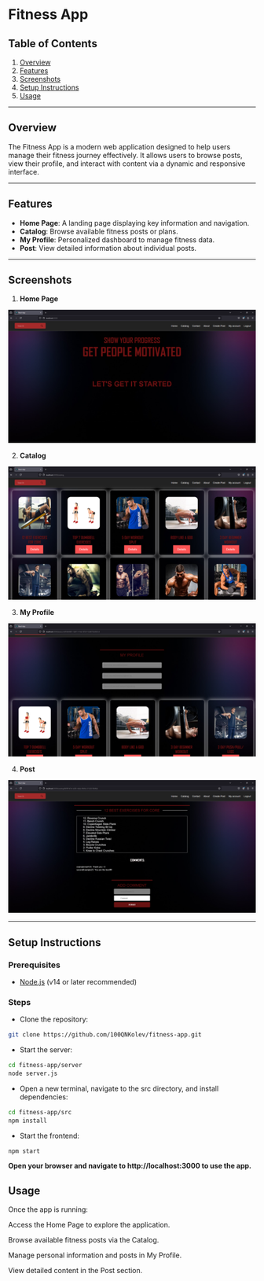 # Fitness App

## Table of Contents

1. [Overview](#overview)
2. [Features](#features)
3. [Screenshots](#screenshots)
4. [Setup Instructions](#setup-instructions)
5. [Usage](#usage)

---

## Overview

The Fitness App is a modern web application designed to help users manage their fitness journey effectively. It allows users to browse posts, view their profile, and interact with content via a dynamic and responsive interface.

---

## Features

- **Home Page**: A landing page displaying key information and navigation.
- **Catalog**: Browse available fitness posts or plans.
- **My Profile**: Personalized dashboard to manage fitness data.
- **Post**: View detailed information about individual posts.

---

## Screenshots

1. **Home Page**

![Home Page](screenshots/HomePage.png)

2. **Catalog**

![Catalog](screenshots/Catalog.png)

3. **My Profile**

![My Profile](screenshots/MyProfile.png)

4. **Post**

![Post](screenshots/Post.png)

---

## Setup Instructions

### Prerequisites

- [Node.js](https://nodejs.org/) (v14 or later recommended)

### Steps

- Clone the repository:

```bash
git clone https://github.com/100QNKolev/fitness-app.git
```
- Start the server:

```bash
cd fitness-app/server
node server.js
```

- Open a new terminal, navigate to the src directory, and install dependencies:

```bash
cd fitness-app/src
npm install
```

- Start the frontend:

```bash
npm start
```

**Open your browser and navigate to http://localhost:3000 to use the app.**

## Usage

Once the app is running:

Access the Home Page to explore the application.

Browse available fitness posts via the Catalog.

Manage personal information and posts in My Profile.

View detailed content in the Post section.